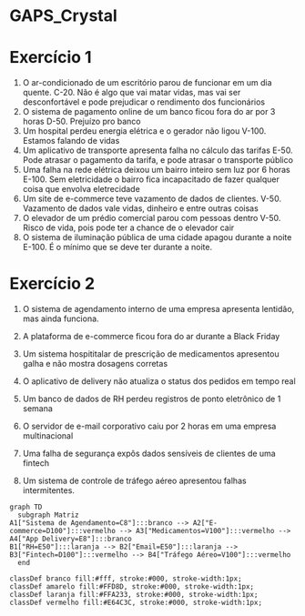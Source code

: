 # GAPS_Crystal
# Exercício 1

1. O ar-condicionado de um escritório parou de funcionar em um dia quente.
   C-20. Não é algo que vai matar vidas, mas vai ser desconfortável e pode prejudicar o rendimento dos funcionários
2. O sistema de pagamento online de um banco ficou fora do ar por 3 horas
   D-50. Prejuízo pro banco
3. Um hospital perdeu energia elétrica e o gerador não ligou
   V-100. Estamos falando de vidas
4. Um aplicativo de transporte apresenta falha no cálculo das tarifas
   E-50. Pode atrasar o pagamento da tarifa, e pode atrasar o transporte público 
5. Uma falha na rede elétrica deixou um bairro inteiro sem luz por 6 horas
    E-100. Sem eletricidade o bairro fica incapacitado de fazer qualquer coisa que envolva eletrecidade  
6. Um site de e-commerce teve vazamento de dados de clientes.
    V-50. Vazamento de dados vale vidas, dinheiro e entre outras coisas  
7. O elevador de um prédio comercial parou com pessoas dentro
    V-50. Risco de vida, pois pode ter a chance de o elevador cair
8. O sistema de iluminação pública de uma cidade apagou durante a noite   
    E-100. É o mínimo que se deve ter durante a noite.
# Exercício 2

1. O sistema de agendamento interno de uma empresa apresenta lentidão, mas ainda funciona.

2. A plataforma de e-commerce ficou fora do ar durante a Black Friday

3. Um sistema hospititalar de prescrição de medicamentos apresentou galha e não mostra dosagens corretas

4. O aplicativo de delivery não atualiza o status dos pedidos em tempo real

5. Um banco de dados de RH perdeu registros de ponto eletrônico de 1 semana

6. O servidor de e-mail corporativo caiu por 2 horas em uma empresa multinacional

7. Uma falha de segurança expôs dados sensíveis de clientes de uma fintech

8. Um sistema de controle de tráfego aéreo apresentou falhas intermitentes.

```mermaid
graph TD
  subgraph Matriz
A1["Sistema de Agendamento=C8"]:::branco --> A2["E-commerce=D100"]:::vermelho --> A3["Medicamentos=V100"]:::vermelho --> A4["App Delivery=E8"]:::branco
B1["RH=E50"]:::laranja --> B2["Email=E50"]:::laranja --> B3["Fintech=D100"]:::vermelho --> B4["Tráfego Aéreo=V100"]:::vermelho
  end

classDef branco fill:#fff, stroke:#000, stroke-width:1px;
classDef amarelo fill:#FFD8D, stroke:#000, stroke-width:1px;
classDef laranja fill:#FFA233, stroke:#000, stroke-width:1px;
classDef vermelho fill:#E64C3C, stroke:#000, stroke-width:1px;
```
